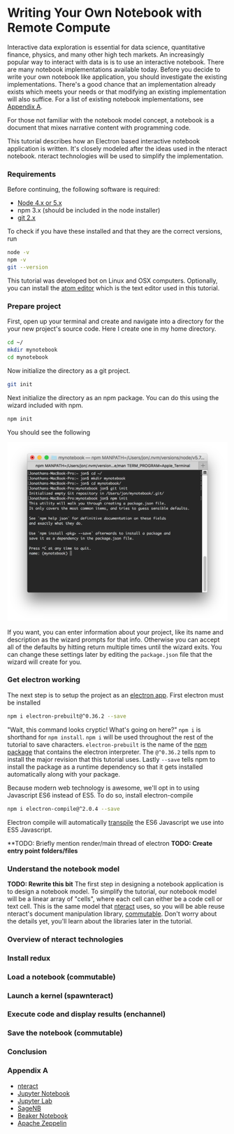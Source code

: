# Writing Your Own Notebook with Remote Compute

Interactive data exploration is essential for data science, quantitative finance,
physics, and many other high tech markets.  An increasingly popular way to 
interact with data is is to use an interactive notebook.  There are
many notebook implementations available today.  Before you decide to write your
own notebook like application, you should investigate the existing
implementations.  There's a good chance that an implementation already exists
which meets your needs or that modifying an existing implementation will also
suffice.  For a list of existing notebook implementations, see 
[Appendix A](#appendixA).

For those not familiar with the notebook model concept, a notebook is a document
that mixes narrative content with programming code.

This tutorial describes how an Electron based interactive notebook application
is written.  It's closely modeled after the ideas used in the nteract notebook.
nteract technologies will be used to simplify the implementation.

### Requirements

Before continuing, the following software is required:

- [Node 4.x or 5.x](https://nodejs.org/en/download/)
- npm 3.x (should be included in the node installer)
- [git 2.x](https://git-scm.com/)

To check if you have these installed and that they are the correct versions, run

```bash
node -v
npm -v
git --version
```

This tutorial was developed bot on Linux and OSX computers.  Optionally, you can
install the [atom editor](https://atom.io/) which is the text editor used in
this tutorial.

### Prepare project

First, open up your terminal and create and navigate into a directory for the
your new project's source code.  Here I create one in my home directory.

```bash
cd ~/
mkdir mynotebook
cd mynotebook
```

Now initialize the directory as a git project.

```bash
git init
```

Next initialize the directory as an npm package.  You can do this using the
wizard included with npm.

```bash
npm init
```

You should see the following

![npm init](1-npminit.png)

If you want, you can enter information about your project, like its name and
description as the wizard prompts for that info.  Otherwise you can accept all 
of the defaults by hitting return multiple times until the wizard exits.  You
can change these settings later by editing the `package.json` file that the
wizard will create for you.

### Get electron working

The next step is to setup the project as an 
[electron app](http://electron.atom.io/).  First electron must be installed

```bash
npm i electron-prebuilt@^0.36.2 --save
```

"Wait, this command looks cryptic!  What's going on here?"
`npm i` is shorthand for `npm install`.  `npm i` will be used throughout the
rest of the tutorial to save characters.  `electron-prebuilt` is the name of the
[npm package](https://www.npmjs.com/package/electron-prebuilt) that contains the
electron interpreter.  The `@^0.36.2` tells npm to install the major revision
that this tutorial uses.  Lastly `--save` tells npm to install the package
as a runtime dependency so that it gets installed automatically along with your
package.

Because modern web technology is awesome, we'll opt in to using Javascript ES6
instead of ES5.  To do so, install electron-compile

```bash
npm i electron-compile@^2.0.4 --save
```

Electron compile will automatically
[transpile](https://www.google.com/webhp?sourceid=chrome-instant&ion=1&espv=2&ie=UTF-8#q=define%3A%20transpile)
the ES6 Javascript we use into
ES5 Javascript.

**TODO: Briefly mention render/main thread of electron
**TODO: Create entry point folders/files**

### Understand the notebook model

**TODO: Rewrite this bit**
The first step in designing a notebook application is to design a notebook
model.  To simplify the tutorial, our notebook model will be a linear array of
"cells", where each cell can either be a code cell or text cell.  This is the
same model that [nteract](https://github.com/nteract/nteract) uses, so you will
be able reuse nteract's document manipulation library,
[commutable](https://github.com/nteract/commutable).  Don't worry about the
details yet, you'll learn about the libraries later in the tutorial.

### Overview of nteract technologies
### Install redux
### Load a notebook (commutable)
### Launch a kernel (spawnteract)
### Execute code and display results (enchannel)
### Save the notebook (commutable)
### Conclusion

### Appendix A <a name="appendixA"></a>
- [nteract](https://github.com/nteract/nteract)
- [Jupyter Notebook](https://github.com/jupyter/notebook)
- [Jupyter Lab](https://github.com/jupyter/notebook)
- [SageNB](http://www.sagenb.org/)
- [Beaker Notebook](http://beakernotebook.com/)
- [Apache Zeppelin](https://zeppelin.incubator.apache.org/)
